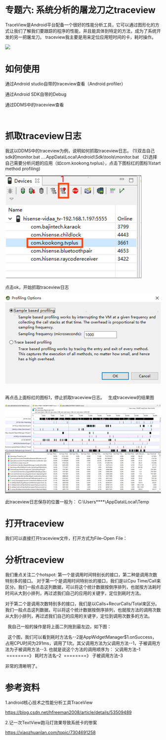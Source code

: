 # 专题六: 系统分析的屠龙刀之traceview

TraceView是Android平台配备一个很好的性能分析工具，它可以通过图形化的方式让我们了解我们要跟踪的程序的性能，并且能具体到特定的方法，成为了系统开发的另一把屠龙刀。
traceview我主要是用来定位应用短时间的卡，耗时操作。

<img src="..\Images\log_sword.png">


# 如何使用
通过Android studio自带的traceview查看（Android profiler）

通过Android SDK自带的Debug

通过DDMS中的traceview查看

 
# 抓取traceview日志
我这以DDMS中的traceview为例，说明如何抓取traceview日志。
(1)双击自己sdk的monitor.bat
....AppData\Local\Android\Sdk\tools\monitor.bat
 
(2)选择自己需要分析问题的应用（如com.kookong.tvplus），点击下图标红的图标1(start method profiling)

<img src="start_method_profiling.png">

点击ok，开始抓取traceview日志

<img src="start_method_profiling_001.png">
 

再点击上面标红的图标1，停止抓取traceview日志。
 
生成traceview的结果图

<img src="result.png">

此traceview日志保存的位置一般为：
C:\Users\****\AppData\Local\Temp

# 打开traceview
我们可以直接打开traceview文件，打开方式为File–Open File：

# 分析traceview
我们重点关注二个hotspot:
第一个是调用时间特别长的接口，第二种是调用次数特别多的接口。
对于第一个是调用时间特别长的接口，我们是以Cpu Time/Call来区分。我们一般点击这列数据，可以将这个统计数据按倒序排列，也就按方法耗时时间从大到小排列，再过滤我们自己的应用的关键字，定位到耗时方法。


对于第二个是调用次数特别多的接口，我们是以Calls+RecurCalls/Total来区分。我们一般点击这列数据，可以将这个统计数据按倒序排列，也就按方法的调用次数从大到小排列，再过滤我们自己的应用的关键字，定位到调用次数多的方法。

 
我自己一般的操作是将上面二列拖到最左边，如下图：

 
这个图，我们可以看到耗时方法名--2是AppWidgetManager$1.onSuccess，占用CPU时间为291ms，调用了1次。其父调用方法为父调用方法--1，子被调用方法为子被调用方法--3.
也就是说这个方法的调用顺序为：
父调用方法–1   ========》 耗时方法名–2  ========》 子被调用方法–3



非常的清晰明了。




# 参考资料
1.android核心技术之性能分析工具TraceView

https://blog.csdn.net/hfreeman2008/article/details/53509489

2.记一次TextView跑马灯效果导致系统卡的惨案

https://xiaozhuanlan.com/topic/7304691258

